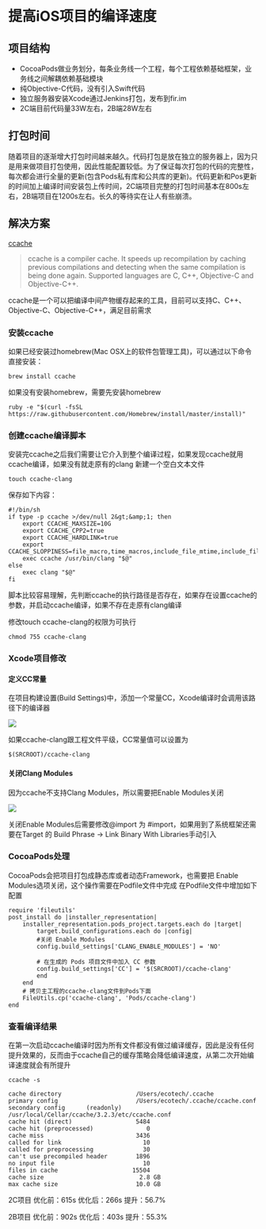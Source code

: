 # 提高iOS项目的编译速度
## 项目结构
* CocoaPods做业务划分，每条业务线一个工程，每个工程依赖基础框架，业务线之间解耦依赖基础模块
* 纯Objective-C代码，没有引入Swift代码
* 独立服务器安装Xcode通过Jenkins打包，发布到fir.im
* 2C端目前代码量33W左右，2B端28W左右

## 打包时间
随着项目的逐渐增大打包时间越来越久。代码打包是放在独立的服务器上，因为只是用来做项目打包使用，因此性能配置较低。为了保证每次打包的代码的完整性，每次都会进行全量的更新(包含Pods私有库和公共库的更新)。代码更新和Pos更新的时间加上编译时间安装包上传时间，2C端项目完整的打包时间基本在800s左右，2B端项目在1200s左右。长久的等待实在让人有些崩溃。
## 解决方案
[ccache](https://ccache.samba.org/)
> ccache is a compiler cache. It speeds up recompilation by caching previous compilations and detecting when the same compilation is being done again. Supported languages are C, C++, Objective-C and Objective-C++.

ccache是一个可以把编译中间产物缓存起来的工具，目前可以支持C、C++、Objective-C、Objective-C++，满足目前需求
### 安装ccache
如果已经安装过homebrew(Mac OSX上的软件包管理工具)，可以通过以下命令直接安装：

`brew install ccache`

如果没有安装homebrew，需要先安装homebrew

`ruby -e "$(curl -fsSL https://raw.githubusercontent.com/Homebrew/install/master/install)"`

### 创建ccache编译脚本
安装完ccache之后我们需要让它介入到整个编译过程，如果发现ccache就用ccache编译，如果没有就走原有的clang
新建一个空白文本文件

`touch ccache-clang`

保存如下内容：

```
#!/bin/sh
if type -p ccache >/dev/null 2&gt;&amp;1; then
	export CCACHE_MAXSIZE=10G
	export CCACHE_CPP2=true
	export CCACHE_HARDLINK=true
	export CCACHE_SLOPPINESS=file_macro,time_macros,include_file_mtime,include_file_ctime,file_stat_matches
	exec ccache /usr/bin/clang "$@"
else 
	exec clang "$@"
fi
```
脚本比较容易理解，先判断ccache的执行路径是否存在，如果存在设置ccache的参数，并启动ccache编译，如果不存在走原有clang编译

修改touch ccache-clang的权限为可执行

`chmod 755 ccache-clang`

### Xcode项目修改
#### 定义CC常量
在项目构建设置(Build Settings)中，添加一个常量CC，Xcode编译时会调用该路径下的编译器

![](/api/static/blogs/2/0.jpg)

如果ccache-clang跟工程文件平级，CC常量值可以设置为

`$(SRCROOT)/ccache-clang`

#### 关闭Clang Modules
因为ccache不支持Clang Modules，所以需要把Enable Modules关闭

![](/api/static/blogs/2/1.jpg)

关闭Enable Modules后需要修改@import 为 #import，如果用到了系统框架还需要在Target 的 Build Phrase -&gt; Link Binary With Libraries手动引入

### CocoaPods处理
CocoaPods会把项目打包成静态库或者动态Framework，也需要把 Enable Modules选项关闭，这个操作需要在Podfile文件中完成
在Podfile文件中增加如下配置

```
require 'fileutils'
post_install do |installer_representation|
    installer_representation.pods_project.targets.each do |target|
        target.build_configurations.each do |config|
        #关闭 Enable Modules
        config.build_settings['CLANG_ENABLE_MODULES'] = 'NO'

        # 在生成的 Pods 项目文件中加入 CC 参数
        config.build_settings['CC'] = '$(SRCROOT)/ccache-clang'
        end
    end
    # 拷贝主工程的ccache-clang文件到Pods下面
    FileUtils.cp('ccache-clang', 'Pods/ccache-clang')
end
```

### 查看编译结果
在第一次启动ccache编译时因为所有文件都没有做过编译缓存，因此是没有任何提升效果的，反而由于ccache自己的缓存策略会降低编译速度，从第二次开始编译速度就会有所提升

`ccache -s`

```
cache directory                     /Users/ecotech/.ccache
primary config                      /Users/ecotech/.ccache/ccache.conf
secondary config      (readonly)    /usr/local/Cellar/ccache/3.2.3/etc/ccache.conf
cache hit (direct)                  5484
cache hit (preprocessed)               0
cache miss                          3436
called for link                       10
called for preprocessing              30
can't use precompiled header        1896
no input file                         10
files in cache                     15504
cache size                           2.8 GB
max cache size                      10.0 GB
```

2C项目 优化前：615s 优化后：266s 提升：56.7%

2B项目 优化前：902s 优化后：403s 提升：55.3%




